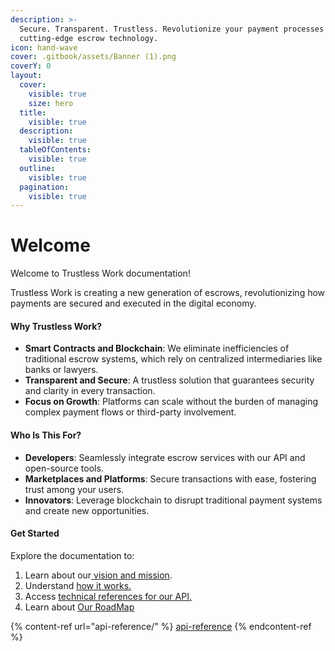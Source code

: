 ```yaml
---
description: >-
  Secure. Transparent. Trustless. Revolutionize your payment processes with
  cutting-edge escrow technology.
icon: hand-wave
cover: .gitbook/assets/Banner (1).png
coverY: 0
layout:
  cover:
    visible: true
    size: hero
  title:
    visible: true
  description:
    visible: true
  tableOfContents:
    visible: true
  outline:
    visible: true
  pagination:
    visible: true
---
```


# Welcome

Welcome to Trustless Work documentation!

Trustless Work is creating a new generation of escrows, revolutionizing how payments are secured and executed in the digital economy.

#### **Why Trustless Work?**

* **Smart Contracts and Blockchain**: We eliminate inefficiencies of traditional escrow systems, which rely on centralized intermediaries like banks or lawyers.
* **Transparent and Secure**: A trustless solution that guarantees security and clarity in every transaction.
* **Focus on Growth**: Platforms can scale without the burden of managing complex payment flows or third-party involvement.

#### **Who Is This For?**

* **Developers**: Seamlessly integrate escrow services with our API and open-source tools.
* **Marketplaces and Platforms**: Secure transactions with ease, fostering trust among your users.
* **Innovators**: Leverage blockchain to disrupt traditional payment systems and create new opportunities.

#### **Get Started**

Explore the documentation to:

1. Learn about our[ vision and mission](about-trustless-work.md).
2. Understand [how it works.](how-it-works/)
3. Access [technical references for our API.](api-reference/)
4. Learn about [Our RoadMap](roadmap-the-journey-ahead.md)



{% content-ref url="api-reference/" %}
[api-reference](api-reference/)
{% endcontent-ref %}

